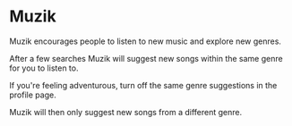 # Muzik

Muzik encourages people to listen to new music and explore new genres.

After a few searches Muzik will suggest new songs within the same genre for you to listen to.

If you're feeling adventurous, turn off the same genre suggestions in the profile page.

Muzik will then only suggest new songs from a different genre.
